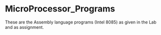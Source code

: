 MicroProcessor_Programs
=======================

These are the Assembly language programs (Intel 8085) as given in the Lab and as assignment.
